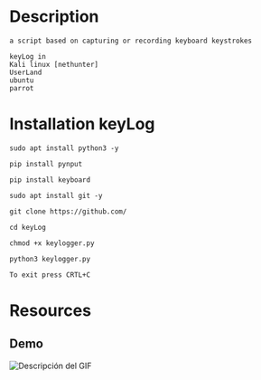 # Description
    a script based on capturing or recording keyboard keystrokes
    
    keyLog in
    Kali linux [nethunter]
    UserLand
    ubuntu
    parrot

# Installation keyLog
    sudo apt install python3 -y

    pip install pynput
    
    pip install keyboard
    
    sudo apt install git -y
    
    git clone https://github.com/ 
    
    cd keyLog
    
    chmod +x keylogger.py
    
    python3 keylogger.py
`To exit press CRTL+C `

# Resources

## Demo
![Descripción del GIF](https://url-del-gif.com/mi-gif.gif)
